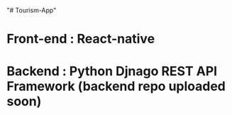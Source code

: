 "# Tourism-App" 
# Front-end : React-native
# Backend   : Python Djnago REST API Framework (backend repo uploaded soon)
